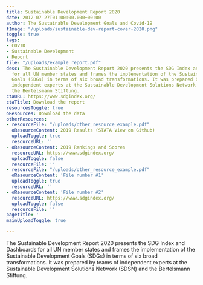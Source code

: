 ```yaml
---
title: Sustainable Development Report 2020
date: 2012-07-27T01:00:00.000+00:00
author: The Sustainable Development Goals and Covid-19
fImage: "/uploads/sustainable-dev-report-cover-2020.png"
toggle: true
tags:
- COVID
- Sustainable Development
- Report
file: "/uploads/example_report.pdf"
desc: The Sustainable Development Report 2020 presents the SDG Index and Dashboards
  for all UN member states and frames the implementation of the Sustainable Development
  Goals (SDGs) in terms of six broad transformations. It was prepared by teams of
  independent experts at the Sustainable Development Solutions Network (SDSN) and
  the Bertelsmann Stiftung.
ctaURL: https://www.sdgindex.org/
ctaTitle: Download the report
resourcesToggle: true
oResources: Download the data
otherResources:
- resourceFile: "/uploads/other_resource_example.pdf"
  oResourceContent: 2019 Results (STATA View on Github)
  uploadToggle: true
  resourceURL: ''
- oResourceContent: 2019 Rankings and Scores
  resourceURL: https://www.sdgindex.org/
  uploadToggle: false
  resourceFile: ''
- resourceFile: "/uploads/other_resource_example.pdf"
  oResourceContent: 'File number #1'
  uploadToggle: true
  resourceURL: ''
- oResourceContent: 'File number #2'
  resourceURL: https://www.sdgindex.org/
  uploadToggle: false
  resourceFile: ''
pagetitle: ''
mainUploadToggle: true

---
```


The Sustainable Development Report 2020 presents the SDG Index and Dashboards for all UN member states and frames the implementation of the Sustainable Development Goals (SDGs) in terms of six broad transformations. It was prepared by teams of independent experts at the Sustainable Development Solutions Network (SDSN) and the Bertelsmann Stiftung.
